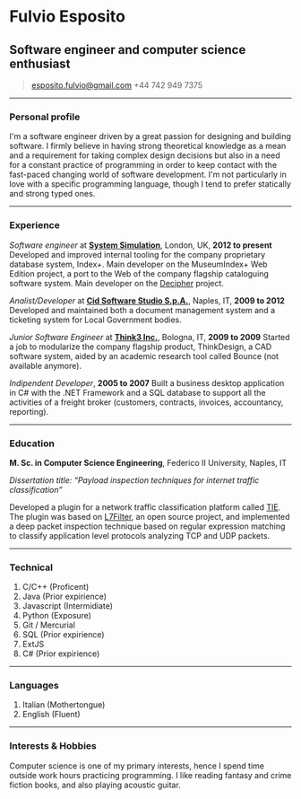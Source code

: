 # Fulvio Esposito
## Software engineer and computer science enthusiast

> [esposito.fulvio@gmail.com](mailto:esposito.fulvios@gmail.com)
> +44 742 949 7375

------

### Personal profile 

I'm a software engineer driven by a great passion for designing and building software. I firmly believe in having strong theoretical knowledge as a mean and a requirement for taking complex design decisions but also in a need for a constant practice of programming in order to keep contact with the fast-paced changing world of software development. I'm not particularly in love with a specific programming language, though I tend to prefer statically and strong typed ones.

------

### Experience

*Software engineer* at [**System Simulation**](http://ssl.co.uk), London, UK, __2012 to present__
	Developed and improved internal tooling for the company proprietary database system, Index+.
	Main developer on the MuseumIndex+ Web Edition project, a port to the Web of the company flagship cataloguing software system.
	Main developer on the [Decipher](http://decipher-research.eu/) project.

*Analist/Developer* at [**Cid Software Studio S.p.A.**](http://www.cidsoftware.it), Naples, IT, __2009 to 2012__
	Developed and maintained both a document management system and a ticketing system for Local Government bodies.


*Junior Software Engineer* at [**Think3 Inc.**](http://www.think3.eu), Bologna, IT, __2009 to 2009__
	Started a job to modularize the company flagship product, ThinkDesign, a CAD software system, aided by an academic research tool called Bounce (not available anymore).

*Indipendent Developer*, __2005 to 2007__
	Built a business desktop application  in C# with the .NET Framework and a SQL database to support all the activities of a freight broker (customers, contracts, invoices, accountancy, reporting). 


------

### Education

**M. Sc. in Computer Science Engineering**, Federico II University, Naples, IT

_Dissertation title: “Payload inspection techniques for internet traffic classification”_

Developed a plugin for a network traffic classification platform called [TIE](http://tie.comics.unina.it/). The plugin was based on [L7Filter](http://l7-filter.sourceforge.net/), an open source project, and implemented a deep packet inspection technique based on regular expression matching to classify application level protocols analyzing TCP and UDP packets.
  
------

### Technical

1. C/C++ (Proficent)
1. Java (Prior expirience)
1. Javascript (Intermidiate)
1. Python (Exposure)
1. Git / Mercurial
1. SQL (Prior expirience)
1. ExtJS
1. C# (Prior expirience)

------

### Languages

1. Italian (Mothertongue)
1. English (Fluent)

------

### Interests & Hobbies

Computer science is one of my primary interests, hence I spend time outside work hours practicing programming. I like reading fantasy and crime fiction books, and also playing acoustic guitar.
